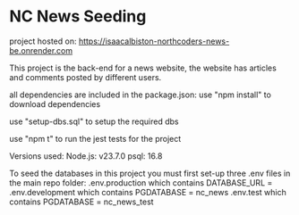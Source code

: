 # NC News Seeding
project hosted on:
https://isaacalbiston-northcoders-news-be.onrender.com

This project is the back-end for a news website, the website has articles and comments posted by different users.

all dependencies are included in the package.json:
use "npm install" to download dependencies

use "setup-dbs.sql" to setup the required dbs

use "npm t" to run the jest tests for the project

Versions used:
Node.js: v23.7.0
psql: 16.8

To seed the databases in this project you must first set-up three .env files in the main repo folder:
.env.production which contains DATABASE_URL = <insert url-for-your-database>
.env.development    which contains PGDATABASE = nc_news
.env.test           which contains PGDATABASE = nc_news_test